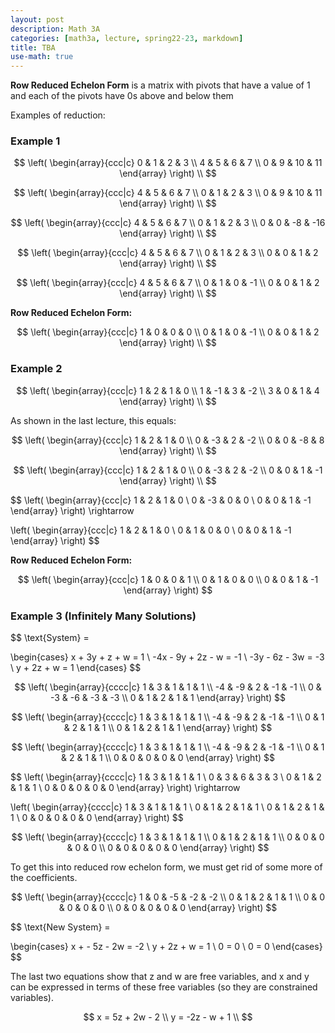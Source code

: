 ```yaml
---
layout: post
description: Math 3A
categories: [math3a, lecture, spring22-23, markdown]
title: TBA
use-math: true
---
```


**Row Reduced Echelon Form** is a matrix with pivots that have a value of 1 and each of the pivots have 0s above and below them

Examples of reduction:

### Example 1

$$
\left( 
    \begin{array}{ccc|c}
        0 & 1 & 2 & 3 \\
        4 & 5 & 6 & 7 \\
        0 & 9 & 10 & 11
    \end{array}
\right) \\
$$

$$
\left( 
    \begin{array}{ccc|c}
        4 & 5 & 6 & 7 \\
        0 & 1 & 2 & 3 \\
        0 & 9 & 10 & 11
    \end{array}
\right) \\
$$

$$
\left( 
    \begin{array}{ccc|c}
        4 & 5 & 6 & 7 \\
        0 & 1 & 2 & 3 \\
        0 & 0 & -8 & -16
    \end{array}
\right) \\
$$

$$
\left( 
    \begin{array}{ccc|c}
        4 & 5 & 6 & 7 \\
        0 & 1 & 2 & 3 \\
        0 & 0 & 1 & 2
    \end{array}
\right) \\
$$

$$
\left( 
    \begin{array}{ccc|c}
        4 & 5 & 6 & 7 \\
        0 & 1 & 0 & -1 \\
        0 & 0 & 1 & 2
    \end{array}
\right) \\
$$

**Row Reduced Echelon Form:**

$$
\left( 
    \begin{array}{ccc|c}
        1 & 0 & 0 & 0 \\
        0 & 1 & 0 & -1 \\
        0 & 0 & 1 & 2
    \end{array}
\right) \\
$$


### Example 2

$$
\left( 
    \begin{array}{ccc|c}
        1 & 2 & 1 & 0 \\
        1 & -1 & 3 & -2 \\
        3 & 0 & 1 & 4
    \end{array}
\right) \\
$$

As shown in the last lecture, this equals:

$$
\left( 
    \begin{array}{ccc|c}
        1 & 2 & 1 & 0 \\
        0 & -3 & 2 & -2 \\
        0 & 0 & -8 & 8
    \end{array}
\right) \\
$$

$$
\left( 
    \begin{array}{ccc|c}
        1 & 2 & 1 & 0 \\
        0 & -3 & 2 & -2 \\
        0 & 0 & 1 & -1
    \end{array}
\right) \\
$$

$$
\left( 
    \begin{array}{ccc|c}
        1 & 2 & 1 & 0 \\
        0 & -3 & 0 & 0 \\
        0 & 0 & 1 & -1
    \end{array}
\right) \rightarrow

\left( 
    \begin{array}{ccc|c}
        1 & 2 & 1 & 0 \\
        0 & 1 & 0 & 0 \\
        0 & 0 & 1 & -1
    \end{array}
\right)
$$ 

**Row Reduced Echelon Form:**

$$
\left( 
    \begin{array}{ccc|c}
        1 & 0 & 0 & 1 \\
        0 & 1 & 0 & 0 \\
        0 & 0 & 1 & -1
    \end{array}
\right)
$$ 

### Example 3 (Infinitely Many Solutions)

$$
\text{System} = 

\begin{cases}
x + 3y + z + w = 1 \\
-4x - 9y + 2z - w = -1 \\
-3y - 6z - 3w = -3 \\
y + 2z + w = 1 
\end{cases}
$$

$$
\left( 
    \begin{array}{cccc|c}
        1 & 3 & 1 & 1 & 1 \\
        -4 & -9 & 2 & -1 & -1 \\
        0 & -3 & -6 & -3 & -3 \\
        0 & 1 & 2 & 1 & 1
    \end{array}
\right)
$$ 

$$
\left( 
    \begin{array}{cccc|c}
        1 & 3 & 1 & 1 & 1 \\
        -4 & -9 & 2 & -1 & -1 \\
        0 & 1 & 2 & 1 & 1 \\
        0 & 1 & 2 & 1 & 1
    \end{array}
\right)
$$ 

$$
\left( 
    \begin{array}{cccc|c}
        1 & 3 & 1 & 1 & 1 \\
        -4 & -9 & 2 & -1 & -1 \\
        0 & 1 & 2 & 1 & 1 \\
        0 & 0 & 0 & 0 & 0
    \end{array}
\right)
$$ 

$$
\left( 
    \begin{array}{cccc|c}
        1 & 3 & 1 & 1 & 1 \\
        0 & 3 & 6 & 3 & 3 \\
        0 & 1 & 2 & 1 & 1 \\
        0 & 0 & 0 & 0 & 0
    \end{array}
\right) \rightarrow

\left( 
    \begin{array}{cccc|c}
        1 & 3 & 1 & 1 & 1 \\
        0 & 1 & 2 & 1 & 1 \\
        0 & 1 & 2 & 1 & 1 \\
        0 & 0 & 0 & 0 & 0
    \end{array}
\right)
$$ 

$$
\left( 
    \begin{array}{cccc|c}
        1 & 3 & 1 & 1 & 1 \\
        0 & 1 & 2 & 1 & 1 \\
        0 & 0 & 0 & 0 & 0 \\
        0 & 0 & 0 & 0 & 0
    \end{array}
\right)
$$

To get this into reduced row echelon form, we must get rid of some more of the coefficients.

$$
\left( 
    \begin{array}{cccc|c}
        1 & 0 & -5 & -2 & -2 \\
        0 & 1 & 2 & 1 & 1 \\
        0 & 0 & 0 & 0 & 0 \\
        0 & 0 & 0 & 0 & 0
    \end{array}
\right)
$$

$$
\text{New System} = 

\begin{cases}
x + - 5z - 2w = -2 \\
y + 2z + w = 1 \\
0 = 0 \\
0 = 0
\end{cases}
$$

The last two equations show that z and w are free variables, and x and y can be expressed in terms of these free variables (so they are constrained variables).

$$
x = 5z + 2w - 2 \\
y = -2z - w + 1 \\
$$